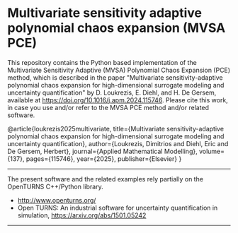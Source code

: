 # Multivariate sensitivity adaptive polynomial chaos expansion (MVSA PCE)

This repository contains the Python based implementation of the Multivariate Sensitivity Adaptive (MVSA) Polynomial Chaos Expansion (PCE) method, which is described in the paper "Multivariate sensitivity-adaptive polynomial chaos expansion for high-dimensional surrogate modeling and uncertainty quantification" by D. Loukrezis, E. Diehl, and H. De Gersem, available at https://doi.org/10.1016/j.apm.2024.115746. Please cite this work, in case you use and/or refer to the MVSA PCE method and/or related software.

@article{loukrezis2025multivariate,
  title={Multivariate sensitivity-adaptive polynomial chaos expansion for high-dimensional surrogate modeling and uncertainty quantification},
  author={Loukrezis, Dimitrios and Diehl, Eric and De Gersem, Herbert},
  journal={Applied Mathematical Modelling},
  volume={137},
  pages={115746},
  year={2025},
  publisher={Elsevier}
}

---

The present software and the related examples rely partially on the OpenTURNS 
C++/Python library.
- http://www.openturns.org/ 
- Open TURNS: An industrial software for uncertainty quantification in 
simulation, https://arxiv.org/abs/1501.05242 

---
